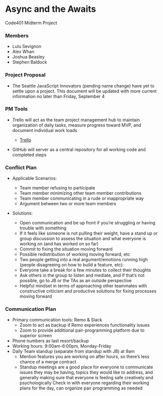 # Async and the Awaits
Code401 Midterm Project


### Members

* Lulu Sevignon
* Alex Whan
* Joshua Beasley
* Stephen Baldock

### Project Proposal

* The Seattle JavaScript Innovators (pending name change) have yet to settle upon a project. This 
  document will be updated with more current information no later than Friday, September 4

### PM Tools

* Trello will act as the team project management hub to maintain 
  organization of daily tasks, measure progress toward MVP, and 
  document individual work loads
    * [Trello](https://trello.com/b/p7RLAdR7/team-beasley)
    
* GitHub will server as a central repository for all working code and completed steps
    
### Conflict Plan

* Applicable Scenarios:
    * Team member refusing to participate
    * Team member minimizing other team member contributions
    * Team member communicating in a rude or inappropriate way
    * Argument between two or more team members
    
* Solutions:
    * Open communication and be up front if you’re struggling or having trouble with something
    * If it feels like someone is not pulling their weight, have a stand up or group discussion to assess the situation and what everyone is working on (and has         worked on so far)
    * Commit to fixing the situation moving forward
    * Possible redistribution of working moving forward, etc
    * Two people getting into a real argument/emotions running high (people disagreeing on how to build a feature, etc):
    * Everyone take a break for a few minutes to collect their thoughts
    * Ask others in the group to listen and mediate, and if that’s not possible, go to JB or the TAs as an outside perspective
    * Helpful mindset in terms of approaching other teammates with constructive criticism and productive solutions for fixing processes moving forward

### Communication Plan

* Primary communication tools: Remo & Slack
    * Zoom to act as backup if Remo experiences functionality issues
    * Zoom to provide additional pair-programming platform due to superior screen
* Phone numbers as last resort/backup
* Working hours: 9:00am-6:00pm, Monday-Friday
* Daily Team standup (separate from standup with JB) at 9am
    * Mention features you are working on after hours, so there’s less chance of a merge contract
    * Standup meetings are a good place for everyone to communicate issues they may be having, topics they would like to address, and generally making sure that         everyone is feeling safe creatively and psychologically Check in with everyone regarding their working plans for the day, can organize pair programming as         needed

